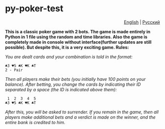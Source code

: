 # py-poker-test

<p align="right">
  <a href="./README.md">English</a>
  |
  <a href="./README-RU.md">Русский</a>
</p>

**This is a classic poker game with 2 bots. The game is made entirely in Python in 1 file using the random and time libraries. Also the game is completely made in console without interface(further updates are still possible). But despite this, it is a very exciting game. Rules:**

*You are dealt cards and your combination is told in the format:*
```
♣3 ♥5 ♣K ♥K ♣T
2 - Pair
```
*Then all players make their bets (you initially have 100 points on your balance). After betting, you change the cards by indicating their ID separated by a space (the ID is indicated above them):*
```
 1  2  3  4  5
♣3 ♥5 ♣K ♥K ♣T
```

*After this, you will be asked to surrender. If you remain in the game, then all players make additional bets and a verdict is made on the winner, and the entire bank is credited to him.*
